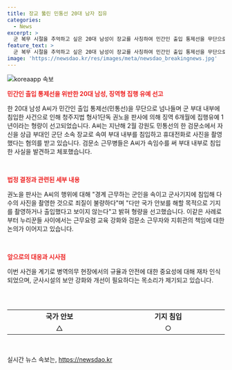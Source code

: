 ```yaml
---
title: 장교 뚫린 민통선 20대 남자 집유
categories:
  - News
excerpt: >
  군 복무 시절을 추억하고 싶은 20대 남성이 장교를 사칭하여 민간인 출입 통제선을 무단으로 넘나들었으나, 징역형 집행 유예가 선고되었다. 해당 행위로 인한 군사기지·군사시설보호법 위반 혐의로 재판에 넘겨진 A씨에게 징역 6개월에 집행유예 1년이 선고되었다. 이에 대한 판사의 양형 이유를 들어보면, A씨의 행위가 국가 안보를 해할 목적으로 이뤄진 것은 아니라고 밝혀지며, 사건이 발생한 육군 22사단의 구역은 북한 이탈주민 재입북 사태와 관련이 있어 논란이 일고 있다. 이에 누리꾼들은 엄벌을 요구하며 관련 군 부대의 근무요령 교육 등을 강조하고 있다.
feature_text: >
  군 복무 시절을 추억하고 싶은 20대 남성이 장교를 사칭하여 민간인 출입 통제선을 무단으로 넘나들었으나, 징역형 집행 유예가 선고되었다. 해당 행위로 인한 군사기지·군사시설보호법 위반 혐의로 재판에 넘겨진 A씨에게 징역 6개월에 집행유예 1년이 선고되었다. 이에 대한 판사의 양형 이유를 들어보면, A씨의 행위가 국가 안보를 해할 목적으로 이뤄진 것은 아니라고 밝혀지며, 사건이 발생한 육군 22사단의 구역은 북한 이탈주민 재입북 사태와 관련이 있어 논란이 일고 있다. 이에 누리꾼들은 엄벌을 요구하며 관련 군 부대의 근무요령 교육 등을 강조하고 있다.
image: 'https://newsdao.kr/res/images/meta/newsdao_breakingnews.jpg'
---
```


<p><img src="https://newsdao.kr/res/images/meta/newsdao_breakingnews.jpg" alt="koreaapp 속보" /></p>

<p><b><span style="color: #ee2323;">민간인 출입 통제선을 위반한 20대 남성, 징역형 집행 유예 선고</span></b></p>

<p>한 20대 남성 A씨가 민간인 출입 통제선(민통선)을 무단으로 넘나들며 군 부대 내부에 침입한 사건으로 인해 청주지법 형사1단독 권노을 판사에 의해 징역 6개월에 집행유예 1년이라는 형량이 선고되었습니다. A씨는 지난해 2월 강원도 민통선의 한 검문소에서 자신을 상급 부대인 군단 소속 장교로 속여 부대 내부를 침입하고 휴대전화로 사진을 촬영했다는 혐의를 받고 있습니다. 검문소 근무병들은 A씨가 속임수를 써 부대 내부로 침입한 사실을 발견하고 체포했습니다.</p>

<p data-ke-size="size16">&nbsp;</p>

<p><b><span style="color: #ee2323;">법정 결정과 관련된 세부 내용</span></b></p>

<p>권노을 판사는 A씨의 행위에 대해 "경계 근무하는 군인을 속이고 군사기지에 침입해 다수의 사진을 촬영한 것으로 죄질이 불량하다"며 "다만 국가 안보를 해할 목적으로 기지를 촬영하거나 출입했다고 보이지 않는다"고 밝혀 형량을 선고했습니다. 이같은 사례로부터 누리꾼들 사이에서는 근무요령 교육 강화와 검문소 근무자와 지휘관의 책임에 대한 논의가 이어지고 있습니다.</p>

<p data-ke-size="size16">&nbsp;</p>

<p><b><span style="color: #ee2323;">앞으로의 대응과 시사점</span></b></p>

<p>이번 사건을 계기로 병역의무 현장에서의 규율과 안전에 대한 중요성에 대해 재차 인식되었으며, 군사시설의 보안 강화와 개선이 필요하다는 목소리가 제기되고 있습니다.</p>

<p data-ke-size="size16">&nbsp;</p>

<table>
   <caption></caption>
   <colgroup>
   <col style="width: 444px;">
   <col style="width: 486px;">
   </colgroup>
   <tbody>
      <tr>
         <td style="text-align: center; height: 17px;"><b>국가 안보</b></td>
         <td style="text-align: center; height: 17px;"><b>기지 침입</b></td>
      </tr>
      <tr>
         <td style="text-align: center;">△</td>
         <td style="text-align: center;">○</td>
      </tr>
   </tbody>
</table>

<p data-ke-size="size16">&nbsp;</p>
실시간 뉴스 속보는, <a href="https://newsdao.kr" rel="dofollow">https://newsdao.kr</a>


